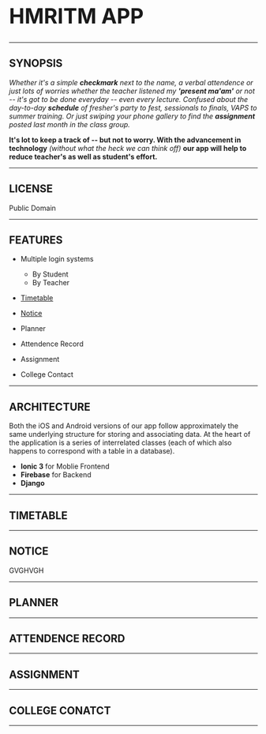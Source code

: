 __<h1>HMRITM APP</h1>__
---
---
__<h2>SYNOPSIS</h2>__

_Whether it's a simple __checkmark__ next to the name, a verbal attendence or just lots of worries whether the teacher listened my __'present ma'am'__ or not -- it's got to be done everyday -- even every lecture. Confused about the day-to-day __schedule__ of fresher's party to fest, sessionals to finals, VAPS to summer training. Or just swiping your phone gallery to find the __assignment__ posted last month in the class group._

__It's lot to keep a track of -- but not to worry. With the advancement in technology__ _(without what the heck we can think off)_ __our app will help to reduce teacher's as well as student's effort.__

***
__<h2>LICENSE</H2>__
Public Domain


***

__<h2> FEATURES</h2>__

* Multiple login systems

    * By Student
    * By Teacher

*  [Timetable](#TIMETABLE)
* [Notice](#NOTICE)
* Planner
* Attendence Record
* Assignment
* College Contact

***
__<h2>ARCHITECTURE</h2>__

Both the iOS and Android versions of our app follow approximately the same underlying structure for storing and associating data. At the heart of the application is a series of interrelated classes (each of which also happens to correspond with a table in a database).

* __Ionic 3__ for Moblie Frontend
* __Firebase__ for Backend
* __Django__
***
__<h2>TIMETABLE</h2>__
***
__<h2>NOTICE</h2>__
GVGHVGH
***
__<h2>PLANNER</h2>__
***
__<h2>ATTENDENCE RECORD</h2>__
***
__<h2>ASSIGNMENT</h2>__
***
__<h2>COLLEGE CONATCT</h2>__
***







